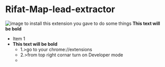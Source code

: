 # Rifat-Map-lead-extractor
![image](https://user-images.githubusercontent.com/54050481/113316646-6957b100-9330-11eb-98cd-00f52c65cfc0.png)
to install this extension you gave to do some things
**This text will be bold**
* Item 1
* **This text will be bold**
  * 1.>go to your chrome://extensions
  * 2.>from top right cornar turn on Developer mode 
  * 
